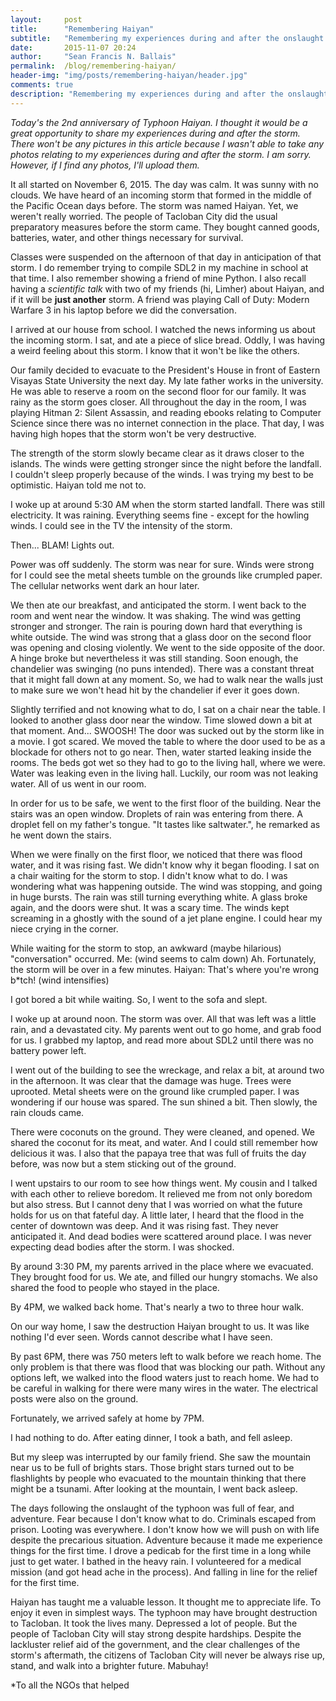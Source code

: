 ```yaml
---
layout:     post
title:      "Remembering Haiyan"
subtitle:   "Remembering my experiences during and after the onslaught of Typhoon Haiyan in Tacloban City."
date:       2015-11-07 20:24
author:     "Sean Francis N. Ballais"
permalink:  /blog/remembering-haiyan/
header-img: "img/posts/remembering-haiyan/header.jpg"
comments: true
description: "Remembering my experiences during and after the onslaught of Typhoon Haiyan in Tacloban City."
---
```

*Today's the 2nd anniversary of Typhoon Haiyan. I thought it would be a great opportunity to share my experiences during and after the storm. There won't be any pictures in this article because I wasn't able to take any photos relating to my experiences during and after the storm. I am sorry. However, if I find any photos, I'll upload them.*

It all started on November 6, 2015. The day was calm. It was sunny with no clouds. We have heard of an incoming storm that formed in the middle of the Pacific Ocean days before. The storm was named Haiyan. Yet, we weren't really worried. The people of Tacloban City did the usual preparatory measures before the storm came. They bought canned goods, batteries, water, and other things necessary for survival.

Classes were suspended on the afternoon of that day in anticipation of that storm. I do remember trying to compile SDL2 in my machine in school at that time. I also remember showing a friend of mine Python. I also recall having a *scientific talk* with two of my friends (hi, Limher) about Haiyan, and if it will be **just another** storm. A friend was playing Call of Duty: Modern Warfare 3 in his laptop before we did the conversation.

I arrived at our house from school. I watched the news informing us about the incoming storm. I sat, and ate a piece of slice bread. Oddly, I was having a weird feeling about this storm. I know that it won't be like the others.

Our family decided to evacuate to the President's House in front of Eastern Visayas State University the next day. My late father works in the university. He was able to reserve a room on the second floor for our family. It was rainy as the storm goes closer. All throughout the day in the room, I was playing Hitman 2: Silent Assassin, and reading ebooks relating to Computer Science since there was no internet connection in the place. That day, I was having high hopes that the storm won't be very destructive.

The strength of the storm slowly became clear as it draws closer to the islands. The winds were getting stronger since the night before the landfall. I couldn't sleep properly because of the winds. I was trying my best to be optimistic. Haiyan told me not to.

I woke up at around 5:30 AM when the storm started landfall. There was still electricity. It was raining. Everything seems fine - except for the howling winds. I could see in the TV the intensity of the storm.

Then... BLAM! Lights out.

Power was off suddenly. The storm was near for sure. Winds were strong for I could see the metal sheets tumble on the grounds like crumpled paper. The cellular networks went dark an hour later.

We then ate our breakfast, and anticipated the storm. I went back to the room and went near the window. It was shaking. The wind was getting stronger and stronger. The rain is pouring down hard that everything is white outside. The wind was strong that a glass door on the second floor was opening and closing violently. We went to the side opposite of the door. A hinge broke but nevertheless it was still standing. Soon enough, the chandelier was swinging (no puns intended). There was a constant threat that it might fall down at any moment. So, we had to walk near the walls just to make sure we won't head hit by the chandelier if ever it goes down.

Slightly terrified and not knowing what to do, I sat on a chair near the table. I looked to another glass door near the window. Time slowed down a bit at that moment. And... SWOOSH! The door was sucked out by the storm like in a movie. I got scared. We moved the table to where the door used to be as a blockade for others not to go near. Then, water started leaking inside the rooms. The beds got wet so they had to go to the living hall, where we were. Water was leaking even in the living hall. Luckily, our room was not leaking water. All of us went in our room.

In order for us to be safe, we went to the first floor of the building. Near the stairs was an open window. Droplets of rain was entering from there. A droplet fell on my father's tongue. "It tastes like saltwater.", he remarked as he went down the stairs.

When we were finally on the first floor, we noticed that there was flood water, and it was rising fast. We didn't know why it began flooding. I sat on a chair waiting for the storm to stop. I didn't know what to do. I was wondering what was happening outside. The wind was stopping, and going in huge bursts. The rain was still turning everything white. A glass broke again, and the doors were shut. It was a scary time. The winds kept screaming in a ghostly with the sound of a jet plane engine. I could hear my niece crying in the corner.

While waiting for the storm to stop, an awkward (maybe hilarious) "conversation" occurred.
Me: (wind seems to calm down) Ah. Fortunately, the storm will be over in a few minutes.
Haiyan: That's where you're wrong b*tch! (wind intensifies)

I got bored a bit while waiting. So, I went to the sofa and slept.

I woke up at around noon. The storm was over. All that was left was a little rain, and a devastated city. My parents went out to go home, and grab food for us. I grabbed my laptop, and read more about SDL2 until there was no battery power left.

I went out of the building to see the wreckage, and relax a bit, at around two in the afternoon. It was clear that the damage was huge. Trees were uprooted. Metal sheets were on the ground like crumpled paper. I was wondering if our house was spared. The sun shined a bit. Then slowly, the rain clouds came.

There were coconuts on the ground. They were cleaned, and opened. We shared the coconut for its meat, and water. And I could still remember how delicious it was. I also that the papaya tree that was full of fruits the day before, was now but a stem sticking out of the ground.

I went upstairs to our room to see how things went. My cousin and I talked with each other to relieve boredom. It relieved me from not only boredom but also stress. But I cannot deny that I was worried on what the future holds for us on that fateful day. A little later, I heard that the flood in the center of downtown was deep. And it was rising fast. They never anticipated it. And dead bodies were scattered around place. I was never expecting dead bodies after the storm. I was shocked.

By around 3:30 PM, my parents arrived in the place where we evacuated. They brought food for us. We ate, and filled our hungry stomachs. We also shared the food to people who stayed in the place.

By 4PM, we walked back home. That's nearly a two to three hour walk.

On our way home, I saw the destruction Haiyan brought to us. It was like nothing I'd ever seen. Words cannot describe what I have seen.

By past 6PM, there was 750 meters left to walk before we reach home. The only problem is that there was flood that was blocking our path. Without any options left, we walked into the flood waters just to reach home. We had to be careful in walking for there were many wires in the water. The electrical posts were also on the ground.

Fortunately, we arrived safely at home by 7PM.

I had nothing to do. After eating dinner, I took a bath, and fell asleep.

But my sleep was interrupted by our family friend. She saw the mountain near us to be full of brights stars. Those bright stars turned out to be flashlights by people who evacuated to the mountain thinking that there might be a tsunami. After looking at the mountain, I went back asleep.

The days following the onslaught of the typhoon was full of fear, and adventure. Fear because I don't know what to do. Criminals escaped from prison. Looting was everywhere. I don't know how we will push on with life despite the precarious situation. Adventure because it made me experience things for the first time. I drove a pedicab for the first time in a long while just to get water. I bathed in the heavy rain. I volunteered for a medical mission (and got head ache in the process). And falling in line for the relief for the first time.

Haiyan has taught me a valuable lesson. It thought me to appreciate life. To enjoy it even in simplest ways. The typhoon may have brought destruction to Tacloban. It took the lives many. Depressed a lot of people. But the people of Tacloban City will stay strong despite hardships. Despite the lackluster relief aid of the government, and the clear challenges of the storm's aftermath, the citizens of Tacloban City will never be always rise up, stand, and walk into a brighter future. Mabuhay!

*To all the NGOs that helped
